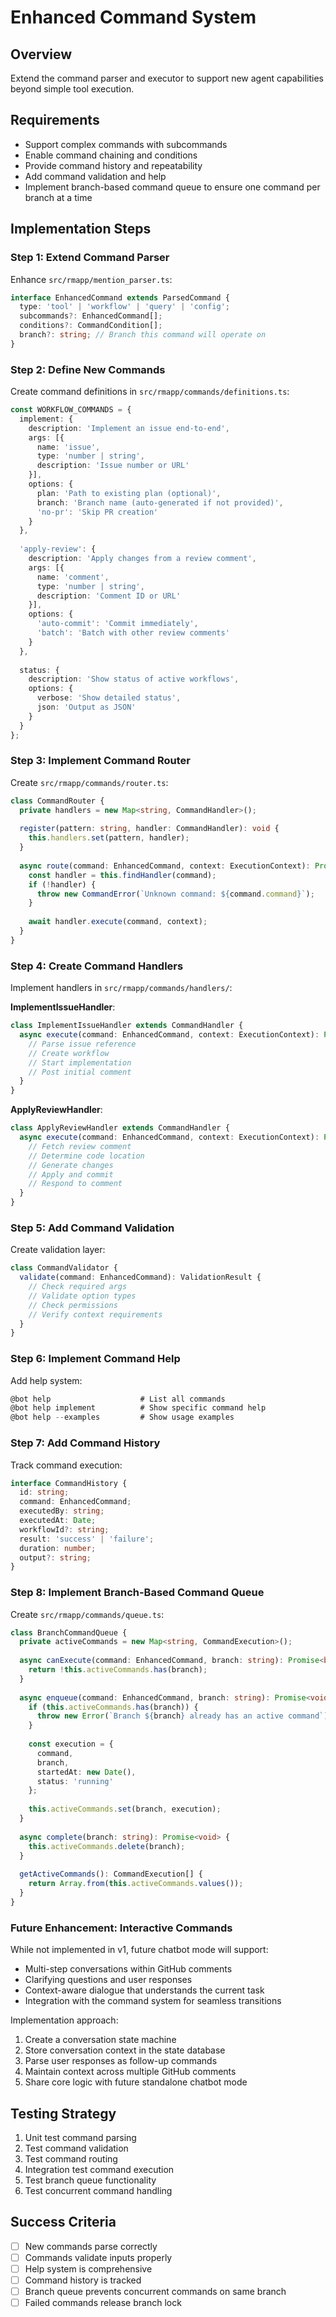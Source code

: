 # Enhanced Command System

## Overview
Extend the command parser and executor to support new agent capabilities beyond simple tool execution.

## Requirements
- Support complex commands with subcommands
- Enable command chaining and conditions
- Provide command history and repeatability
- Add command validation and help
- Implement branch-based command queue to ensure one command per branch at a time

## Implementation Steps

### Step 1: Extend Command Parser
Enhance `src/rmapp/mention_parser.ts`:
```typescript
interface EnhancedCommand extends ParsedCommand {
  type: 'tool' | 'workflow' | 'query' | 'config';
  subcommands?: EnhancedCommand[];
  conditions?: CommandCondition[];
  branch?: string; // Branch this command will operate on
}
```

### Step 2: Define New Commands
Create command definitions in `src/rmapp/commands/definitions.ts`:

```typescript
const WORKFLOW_COMMANDS = {
  implement: {
    description: 'Implement an issue end-to-end',
    args: [{
      name: 'issue',
      type: 'number | string',
      description: 'Issue number or URL'
    }],
    options: {
      plan: 'Path to existing plan (optional)',
      branch: 'Branch name (auto-generated if not provided)',
      'no-pr': 'Skip PR creation'
    }
  },
  
  'apply-review': {
    description: 'Apply changes from a review comment',
    args: [{
      name: 'comment',
      type: 'number | string',
      description: 'Comment ID or URL'
    }],
    options: {
      'auto-commit': 'Commit immediately',
      'batch': 'Batch with other review comments'
    }
  },
  
  status: {
    description: 'Show status of active workflows',
    options: {
      verbose: 'Show detailed status',
      json: 'Output as JSON'
    }
  }
};
```

### Step 3: Implement Command Router
Create `src/rmapp/commands/router.ts`:
```typescript
class CommandRouter {
  private handlers = new Map<string, CommandHandler>();
  
  register(pattern: string, handler: CommandHandler): void {
    this.handlers.set(pattern, handler);
  }
  
  async route(command: EnhancedCommand, context: ExecutionContext): Promise<void> {
    const handler = this.findHandler(command);
    if (!handler) {
      throw new CommandError(`Unknown command: ${command.command}`);
    }
    
    await handler.execute(command, context);
  }
}
```

### Step 4: Create Command Handlers
Implement handlers in `src/rmapp/commands/handlers/`:

**ImplementIssueHandler**:
```typescript
class ImplementIssueHandler extends CommandHandler {
  async execute(command: EnhancedCommand, context: ExecutionContext): Promise<void> {
    // Parse issue reference
    // Create workflow
    // Start implementation
    // Post initial comment
  }
}
```

**ApplyReviewHandler**:
```typescript
class ApplyReviewHandler extends CommandHandler {
  async execute(command: EnhancedCommand, context: ExecutionContext): Promise<void> {
    // Fetch review comment
    // Determine code location
    // Generate changes
    // Apply and commit
    // Respond to comment
  }
}
```

### Step 5: Add Command Validation
Create validation layer:
```typescript
class CommandValidator {
  validate(command: EnhancedCommand): ValidationResult {
    // Check required args
    // Validate option types
    // Check permissions
    // Verify context requirements
  }
}
```

### Step 6: Implement Command Help
Add help system:
```typescript
@bot help                    # List all commands
@bot help implement          # Show specific command help
@bot help --examples         # Show usage examples
```

### Step 7: Add Command History
Track command execution:
```typescript
interface CommandHistory {
  id: string;
  command: EnhancedCommand;
  executedBy: string;
  executedAt: Date;
  workflowId?: string;
  result: 'success' | 'failure';
  duration: number;
  output?: string;
}
```

### Step 8: Implement Branch-Based Command Queue
Create `src/rmapp/commands/queue.ts`:
```typescript
class BranchCommandQueue {
  private activeCommands = new Map<string, CommandExecution>();
  
  async canExecute(command: EnhancedCommand, branch: string): Promise<boolean> {
    return !this.activeCommands.has(branch);
  }
  
  async enqueue(command: EnhancedCommand, branch: string): Promise<void> {
    if (this.activeCommands.has(branch)) {
      throw new Error(`Branch ${branch} already has an active command`);
    }
    
    const execution = {
      command,
      branch,
      startedAt: new Date(),
      status: 'running'
    };
    
    this.activeCommands.set(branch, execution);
  }
  
  async complete(branch: string): Promise<void> {
    this.activeCommands.delete(branch);
  }
  
  getActiveCommands(): CommandExecution[] {
    return Array.from(this.activeCommands.values());
  }
}
```

### Future Enhancement: Interactive Commands
While not implemented in v1, future chatbot mode will support:
- Multi-step conversations within GitHub comments
- Clarifying questions and user responses
- Context-aware dialogue that understands the current task
- Integration with the command system for seamless transitions

Implementation approach:
1. Create a conversation state machine
2. Store conversation context in the state database
3. Parse user responses as follow-up commands
4. Maintain context across multiple GitHub comments
5. Share core logic with future standalone chatbot mode

## Testing Strategy
1. Unit test command parsing
2. Test command validation
3. Test command routing
4. Integration test command execution
5. Test branch queue functionality
6. Test concurrent command handling

## Success Criteria
- [ ] New commands parse correctly
- [ ] Commands validate inputs properly
- [ ] Help system is comprehensive
- [ ] Command history is tracked
- [ ] Branch queue prevents concurrent commands on same branch
- [ ] Failed commands release branch lock